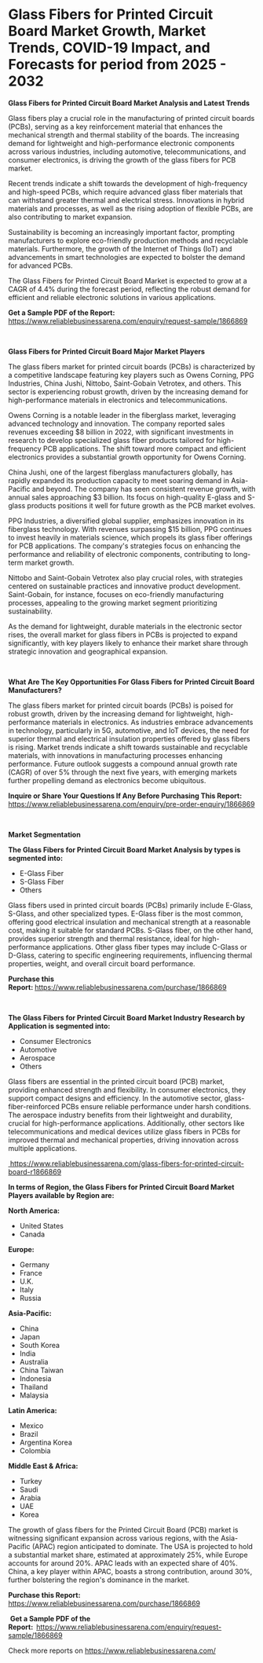 <p><h1>Glass Fibers for Printed Circuit Board Market Growth, Market Trends, COVID-19 Impact, and Forecasts for period from 2025 - 2032</h1></p><p><strong>Glass Fibers for Printed Circuit Board Market Analysis and Latest Trends</strong></p>
<p><p>Glass fibers play a crucial role in the manufacturing of printed circuit boards (PCBs), serving as a key reinforcement material that enhances the mechanical strength and thermal stability of the boards. The increasing demand for lightweight and high-performance electronic components across various industries, including automotive, telecommunications, and consumer electronics, is driving the growth of the glass fibers for PCB market. </p><p>Recent trends indicate a shift towards the development of high-frequency and high-speed PCBs, which require advanced glass fiber materials that can withstand greater thermal and electrical stress. Innovations in hybrid materials and processes, as well as the rising adoption of flexible PCBs, are also contributing to market expansion. </p><p>Sustainability is becoming an increasingly important factor, prompting manufacturers to explore eco-friendly production methods and recyclable materials. Furthermore, the growth of the Internet of Things (IoT) and advancements in smart technologies are expected to bolster the demand for advanced PCBs. </p><p>The Glass Fibers for Printed Circuit Board Market is expected to grow at a CAGR of 4.4% during the forecast period, reflecting the robust demand for efficient and reliable electronic solutions in various applications.</p></p>
<p><strong>Get a Sample PDF of the Report:&nbsp;</strong> <a href="https://www.reliablebusinessarena.com/enquiry/request-sample/1866869?utm_campaign=2647&utm_medium=2&utm_source=Github&utm_content=ia&utm_term=03042025&utm_id=glass-fibers-for-printed-circuit-board">https://www.reliablebusinessarena.com/enquiry/request-sample/1866869</a></p>
<p>&nbsp;</p>
<p><strong>Glass Fibers for Printed Circuit Board Major Market Players</strong></p>
<p><p>The glass fibers market for printed circuit boards (PCBs) is characterized by a competitive landscape featuring key players such as Owens Corning, PPG Industries, China Jushi, Nittobo, Saint-Gobain Vetrotex, and others. This sector is experiencing robust growth, driven by the increasing demand for high-performance materials in electronics and telecommunications.</p><p>Owens Corning is a notable leader in the fiberglass market, leveraging advanced technology and innovation. The company reported sales revenues exceeding $8 billion in 2022, with significant investments in research to develop specialized glass fiber products tailored for high-frequency PCB applications. The shift toward more compact and efficient electronics provides a substantial growth opportunity for Owens Corning.</p><p>China Jushi, one of the largest fiberglass manufacturers globally, has rapidly expanded its production capacity to meet soaring demand in Asia-Pacific and beyond. The company has seen consistent revenue growth, with annual sales approaching $3 billion. Its focus on high-quality E-glass and S-glass products positions it well for future growth as the PCB market evolves.</p><p>PPG Industries, a diversified global supplier, emphasizes innovation in its fiberglass technology. With revenues surpassing $15 billion, PPG continues to invest heavily in materials science, which propels its glass fiber offerings for PCB applications. The company's strategies focus on enhancing the performance and reliability of electronic components, contributing to long-term market growth.</p><p>Nittobo and Saint-Gobain Vetrotex also play crucial roles, with strategies centered on sustainable practices and innovative product development. Saint-Gobain, for instance, focuses on eco-friendly manufacturing processes, appealing to the growing market segment prioritizing sustainability.</p><p>As the demand for lightweight, durable materials in the electronic sector rises, the overall market for glass fibers in PCBs is projected to expand significantly, with key players likely to enhance their market share through strategic innovation and geographical expansion.</p></p>
<p>&nbsp;</p>
<p><strong>What Are The Key Opportunities For Glass Fibers for Printed Circuit Board Manufacturers?</strong></p>
<p><p>The glass fibers market for printed circuit boards (PCBs) is poised for robust growth, driven by the increasing demand for lightweight, high-performance materials in electronics. As industries embrace advancements in technology, particularly in 5G, automotive, and IoT devices, the need for superior thermal and electrical insulation properties offered by glass fibers is rising. Market trends indicate a shift towards sustainable and recyclable materials, with innovations in manufacturing processes enhancing performance. Future outlook suggests a compound annual growth rate (CAGR) of over 5% through the next five years, with emerging markets further propelling demand as electronics become ubiquitous.</p></p>
<p><strong>Inquire or Share Your Questions If Any Before Purchasing This Report:</strong> <a href="https://www.reliablebusinessarena.com/enquiry/pre-order-enquiry/1866869?utm_campaign=2647&utm_medium=2&utm_source=Github&utm_content=ia&utm_term=03042025&utm_id=glass-fibers-for-printed-circuit-board">https://www.reliablebusinessarena.com/enquiry/pre-order-enquiry/1866869</a></p>
<p>&nbsp;</p>
<p><strong>Market Segmentation</strong></p>
<p><strong>The Glass Fibers for Printed Circuit Board Market Analysis by types is segmented into:</strong></p>
<p><ul><li>E-Glass Fiber</li><li>S-Glass Fiber</li><li>Others</li></ul></p>
<p><p>Glass fibers used in printed circuit boards (PCBs) primarily include E-Glass, S-Glass, and other specialized types. E-Glass fiber is the most common, offering good electrical insulation and mechanical strength at a reasonable cost, making it suitable for standard PCBs. S-Glass fiber, on the other hand, provides superior strength and thermal resistance, ideal for high-performance applications. Other glass fiber types may include C-Glass or D-Glass, catering to specific engineering requirements, influencing thermal properties, weight, and overall circuit board performance.</p></p>
<p><strong>Purchase this Report:&nbsp;</strong><a href="https://www.reliablebusinessarena.com/purchase/1866869?utm_campaign=2647&utm_medium=2&utm_source=Github&utm_content=ia&utm_term=03042025&utm_id=glass-fibers-for-printed-circuit-board">https://www.reliablebusinessarena.com/purchase/1866869</a></p>
<p>&nbsp;</p>
<p><strong>The Glass Fibers for Printed Circuit Board Market Industry Research by Application is segmented into:</strong></p>
<p><ul><li>Consumer Electronics</li><li>Automotive</li><li>Aerospace</li><li>Others</li></ul></p>
<p><p>Glass fibers are essential in the printed circuit board (PCB) market, providing enhanced strength and flexibility. In consumer electronics, they support compact designs and efficiency. In the automotive sector, glass-fiber-reinforced PCBs ensure reliable performance under harsh conditions. The aerospace industry benefits from their lightweight and durability, crucial for high-performance applications. Additionally, other sectors like telecommunications and medical devices utilize glass fibers in PCBs for improved thermal and mechanical properties, driving innovation across multiple applications.</p></p>
<p><a href="https://www.reliablebusinessarena.com/glass-fibers-for-printed-circuit-board-r1866869?utm_campaign=2647&utm_medium=2&utm_source=Github&utm_content=ia&utm_term=03042025&utm_id=glass-fibers-for-printed-circuit-board">&nbsp;https://www.reliablebusinessarena.com/glass-fibers-for-printed-circuit-board-r1866869</a></p>
<p><strong>In terms of Region, the Glass Fibers for Printed Circuit Board Market Players available by Region are:</strong></p>
<p>
    <p> <strong> North America: </strong>
        <ul>
            <li>United States</li>
            <li>Canada</li>
        </ul>
        </p> 
    <p> <strong> Europe: </strong>
        <ul>
            <li>Germany</li>
            <li>France</li>
            <li>U.K.</li>
            <li>Italy</li>
            <li>Russia</li>
        </ul>
        </p> 
    <p> <strong> Asia-Pacific: </strong>
        <ul>
            <li>China</li>
            <li>Japan</li>
            <li>South Korea</li>
            <li>India</li>
            <li>Australia</li>
            <li>China Taiwan</li>
            <li>Indonesia</li>
            <li>Thailand</li>
            <li>Malaysia</li>
        </ul>
        </p> 
    <p> <strong> Latin America: </strong>
        <ul>
            <li>Mexico</li>
            <li>Brazil</li>
            <li>Argentina Korea</li>
            <li>Colombia</li>
        </ul>
        </p> 
    <p> <strong> Middle East & Africa: </strong>
        <ul>
            <li>Turkey</li>
            <li>Saudi</li>
            <li>Arabia</li>
            <li>UAE</li>
            <li>Korea</li>
        </ul>
    </p>
    </p>
<p><p>The growth of glass fibers for the Printed Circuit Board (PCB) market is witnessing significant expansion across various regions, with the Asia-Pacific (APAC) region anticipated to dominate. The USA is projected to hold a substantial market share, estimated at approximately 25%, while Europe accounts for around 20%. APAC leads with an expected share of 40%. China, a key player within APAC, boasts a strong contribution, around 30%, further bolstering the region's dominance in the market.</p></p>
<p><strong>Purchase this Report: </strong><a href="https://www.reliablebusinessarena.com/purchase/1866869?utm_campaign=2647&utm_medium=2&utm_source=Github&utm_content=ia&utm_term=03042025&utm_id=glass-fibers-for-printed-circuit-board">https://www.reliablebusinessarena.com/purchase/1866869</a></p>
<p>&nbsp;<strong>Get a Sample PDF of the Report:&nbsp;&nbsp;</strong><a href="https://www.reliablebusinessarena.com/enquiry/request-sample/1866869?utm_campaign=2647&utm_medium=2&utm_source=Github&utm_content=ia&utm_term=03042025&utm_id=glass-fibers-for-printed-circuit-board">https://www.reliablebusinessarena.com/enquiry/request-sample/1866869</a></p>
<p><strong></strong></p>
<p>Check more reports on <a href="https://www.reliablebusinessarena.com/?utm_campaign=2647&utm_medium=2&utm_source=Github&utm_content=ia&utm_term=03042025&utm_id=glass-fibers-for-printed-circuit-board">https://www.reliablebusinessarena.com/</a></p>